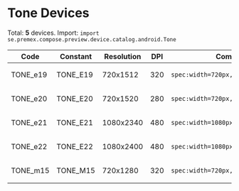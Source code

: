 # Tone Devices

Total: **5** devices. Import: `import se.premex.compose.preview.device.catalog.android.Tone`

| Code | Constant | Resolution | DPI | Compose Spec | Preview Usage |
|------|----------|------------|-----|-------------|---------------|
| TONE_e19 | TONE_E19 | 720x1512 | 320 | `spec:width=720px,height=1512px,dpi=320` | `@Preview(device = Tone.TONE_E19)` |
| TONE_e20 | TONE_E20 | 720x1520 | 280 | `spec:width=720px,height=1520px,dpi=280` | `@Preview(device = Tone.TONE_E20)` |
| TONE_e21 | TONE_E21 | 1080x2340 | 480 | `spec:width=1080px,height=2340px,dpi=480` | `@Preview(device = Tone.TONE_E21)` |
| TONE_e22 | TONE_E22 | 1080x2400 | 480 | `spec:width=1080px,height=2400px,dpi=480` | `@Preview(device = Tone.TONE_E22)` |
| TONE_m15 | TONE_M15 | 720x1280 | 320 | `spec:width=720px,height=1280px,dpi=320` | `@Preview(device = Tone.TONE_M15)` |

<!-- Generated automatically. Do not edit manually. -->
